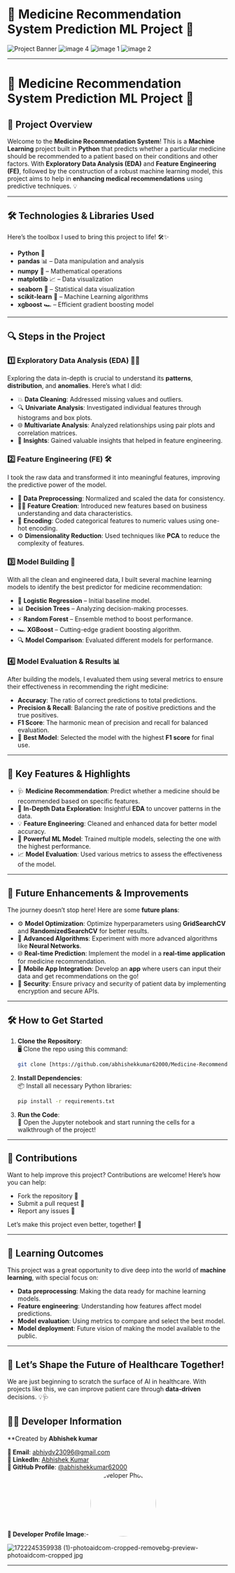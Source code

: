 # 🏥 **Medicine Recommendation System Prediction ML Project** 💊
![Project Banner](https://github.com/user-attachments/assets/9d543d96-80cb-4065-b6f7-c28be645aa3b)
![image 4](https://github.com/user-attachments/assets/e447459b-9c8e-451f-a59a-c0cd8ccd7584)
![image 1](https://github.com/user-attachments/assets/f695cbf6-8e30-4ffa-88e2-81284120170b)
![image 2](https://github.com/user-attachments/assets/656ff57c-80bd-49ff-9220-0eda4117cf6a)

---

# 🏥 **Medicine Recommendation System Prediction ML Project** 💊

## 🚀 **Project Overview**  
Welcome to the **Medicine Recommendation System**! This is a **Machine Learning** project built in **Python** that predicts whether a particular medicine should be recommended to a patient based on their conditions and other factors. With **Exploratory Data Analysis (EDA)** and **Feature Engineering (FE)**, followed by the construction of a robust machine learning model, this project aims to help in **enhancing medical recommendations** using predictive techniques. 💡

---

## 🛠 **Technologies & Libraries Used**  
Here’s the toolbox I used to bring this project to life! 🛠️✨  
- **Python** 🐍  
- **pandas** 📊 – Data manipulation and analysis  
- **numpy** 🔢 – Mathematical operations  
- **matplotlib** 📈 – Data visualization  
- **seaborn** 🌈 – Statistical data visualization  
- **scikit-learn** 🤖 – Machine Learning algorithms  
- **xgboost** 🏎️ – Efficient gradient boosting model

---

## 🔍 **Steps in the Project**  

### 1️⃣ **Exploratory Data Analysis (EDA)** 🕵️‍♂️  
Exploring the data in-depth is crucial to understand its **patterns**, **distribution**, and **anomalies**. Here’s what I did:  
- 💥 **Data Cleaning**: Addressed missing values and outliers.  
- 🔍 **Univariate Analysis**: Investigated individual features through histograms and box plots.  
- 🌐 **Multivariate Analysis**: Analyzed relationships using pair plots and correlation matrices.  
- 🌟 **Insights**: Gained valuable insights that helped in feature engineering.  

### 2️⃣ **Feature Engineering (FE)** 🛠️  
I took the raw data and transformed it into meaningful features, improving the predictive power of the model.  
- 🔄 **Data Preprocessing**: Normalized and scaled the data for consistency.  
- 🧑‍🔬 **Feature Creation**: Introduced new features based on business understanding and data characteristics.  
- 💾 **Encoding**: Coded categorical features to numeric values using one-hot encoding.  
- ⚙️ **Dimensionality Reduction**: Used techniques like **PCA** to reduce the complexity of features.

### 3️⃣ **Model Building** 🧠  
With all the clean and engineered data, I built several machine learning models to identify the best predictor for medicine recommendation:  
- 🤖 **Logistic Regression** – Initial baseline model.  
- 📊 **Decision Trees** – Analyzing decision-making processes.  
- ⚡ **Random Forest** – Ensemble method to boost performance.  
- 🏎️ **XGBoost** – Cutting-edge gradient boosting algorithm.  
- 🔍 **Model Comparison**: Evaluated different models for performance.

### 4️⃣ **Model Evaluation & Results** 📊  
After building the models, I evaluated them using several metrics to ensure their effectiveness in recommending the right medicine:  
- **Accuracy**: The ratio of correct predictions to total predictions.  
- **Precision & Recall**: Balancing the rate of positive predictions and the true positives.  
- **F1 Score**: The harmonic mean of precision and recall for balanced evaluation.  
- 💯 **Best Model**: Selected the model with the highest **F1 score** for final use.

---

## 🌟 **Key Features & Highlights**  

- 🩺 **Medicine Recommendation**: Predict whether a medicine should be recommended based on specific features.  
- 🧐 **In-Depth Data Exploration**: Insightful **EDA** to uncover patterns in the data.  
- 💡 **Feature Engineering**: Cleaned and enhanced data for better model accuracy.  
- 🤖 **Powerful ML Model**: Trained multiple models, selecting the one with the highest performance.  
- 📈 **Model Evaluation**: Used various metrics to assess the effectiveness of the model.  

---

## 💪 **Future Enhancements & Improvements**  
The journey doesn’t stop here! Here are some **future plans**:  

- ⚙️ **Model Optimization**: Optimize hyperparameters using **GridSearchCV** and **RandomizedSearchCV** for better results.  
- 🔬 **Advanced Algorithms**: Experiment with more advanced algorithms like **Neural Networks**.  
- 🌐 **Real-time Prediction**: Implement the model in a **real-time application** for medicine recommendation.  
- 📱 **Mobile App Integration**: Develop an **app** where users can input their data and get recommendations on the go!  
- 🔐 **Security**: Ensure privacy and security of patient data by implementing encryption and secure APIs.

---

## 🛠️ **How to Get Started**  

1. **Clone the Repository**:  
   🖥️ Clone the repo using this command:
   ```bash
   git clone [https://github.com/abhishekkumar62000/Medicine-Recommendation-System-Prediction-ML-Project.git
   ```

2. **Install Dependencies**:  
   📦 Install all necessary Python libraries:
   ```bash
   pip install -r requirements.txt
   ```

3. **Run the Code**:  
   🚀 Open the Jupyter notebook and start running the cells for a walkthrough of the project!

---

## 🙌 **Contributions**  
Want to help improve this project? Contributions are welcome! Here’s how you can help:  
- Fork the repository 🍴  
- Submit a pull request 📝  
- Report any issues 🔧  

Let’s make this project even better, together! 🤝

---

## 🧠 **Learning Outcomes**  
This project was a great opportunity to dive deep into the world of **machine learning**, with special focus on:  
- **Data preprocessing**: Making the data ready for machine learning models.  
- **Feature engineering**: Understanding how features affect model predictions.  
- **Model evaluation**: Using metrics to compare and select the best model.  
- **Model deployment**: Future vision of making the model available to the public.

---

## 🌱 **Let’s Shape the Future of Healthcare Together!**  
We are just beginning to scratch the surface of AI in healthcare. With projects like this, we can improve patient care through **data-driven** decisions. 💡🩺

## 👨‍💻 Developer Information
**Created by **Abhishek kumar** 

**📧 Email**: [abhiydv23096@gmail.com](mailto:abhiydv23096@gmail.com)  
**🔗 LinkedIn**: [Abhishek Kumar](https://www.linkedin.com/in/abhishek-kumar-70a69829a/)  
**🐙 GitHub Profile**: [@abhishekkumar62000](https://github.com/abhishekkumar62000)  
**📸 Developer Profile Image**:- <img src="![1722245359938 (1)-photoaidcom-cropped-removebg-preview-photoaidcom-cropped jpg](https://github.com/user-attachments/assets/31ddd1bd-ccd9-46a4-921b-139d381f6f01)" width="150" height="150" style="border-radius: 50%;" alt="Developer Photo">

![1722245359938 (1)-photoaidcom-cropped-removebg-preview-photoaidcom-cropped jpg](https://github.com/user-attachments/assets/31ddd1bd-ccd9-46a4-921b-139d381f6f01)


---
